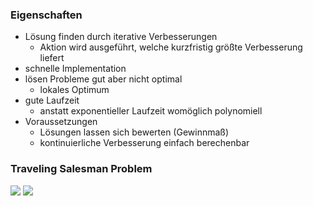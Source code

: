 ### Eigenschaften
+ Lösung finden durch iterative Verbesserungen
	+ Aktion wird ausgeführt, welche kurzfristig größte Verbesserung liefert
+ schnelle Implementation
+ lösen Probleme gut aber nicht optimal
	+ lokales Optimum
+ gute Laufzeit
	+ anstatt exponentieller Laufzeit womöglich polynomiell
+ Voraussetzungen
	+ Lösungen lassen sich bewerten (Gewinnmaß)
	+ kontinuierliche Verbesserung einfach berechenbar

### Traveling Salesman Problem
![](../../../z_images/Pasted%20image%2020221019170853.png)
![](../../../z_images/Pasted%20image%2020221019171251.png)